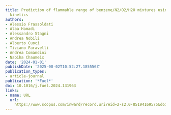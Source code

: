 ```yaml
---
title: Prediction of flammable range of benzene/N2/O2/H2O mixtures using detailed
  kinetics
authors:
- Alessio Frassoldati
- Alaa Hamadi
- Alessandro Stagni
- Andrea Nobili
- Alberto Cuoci
- Tiziano Faravelli
- Andrea Comandini
- Nabiha Chaumeix
date: '2024-01-01'
publishDate: '2025-08-02T10:52:27.185556Z'
publication_types:
- article-journal
publication: '*Fuel*'
doi: 10.1016/j.fuel.2024.131963
links:
- name: URL
  url: 
    https://www.scopus.com/inward/record.uri?eid=2-s2.0-85194169575&doi=10.1016%2fj.fuel.2024.131963&partnerID=40&md5=725c7c1e3d0dee32805772329e37afd8
---
```

